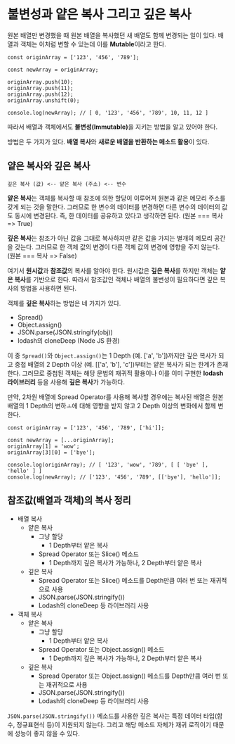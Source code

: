 # 불변성과 얕은 복사 그리고 깊은 복사
원본 배열만 변경했을 때 원본 배열을 복사했던 새 배열도 함께 변경되는 일이 있다. 배열과 객체는 이처럼 변할 수 있는데 이를 <b>Mutable</b>이라고 한다.   

```
const originArray = ['123', '456', '789'];

const newArray = originArray;

originArray.push(10);
originArray.push(11);
originArray.push(12);
originArray.unshift(0);

console.log(newArray); // [ 0, '123', '456', '789', 10, 11, 12 ]
```

따라서 배열과 객체에서도 <b>불변성(Immutable)</b>을 지키는 방법을 알고 있어야 한다.   

방법은 두 가지가 있다. <b>배열 복사</b>와 <b>새로운 배열을 반환하는 메소드 활용</b>이 있다.   

## 얕은 복사와 깊은 복사
```깊은 복사 (값) <-- 얕은 복사 (주소) <-- 변수```

<b>얕은 복사</b>는 객체를 복사할 때 참조에 의한 할당이 이루어져 원본과 같은 메모리 주소를 갖게 되는 것을 말한다. 그러므로 한 변수의 데이터를 변경하면 다른 변수의 데이터의 값도 동시에 변경된다. 즉, 한 데이터를 공유하고 있다고 생각하면 된다. (원본 === 복사 => True)   

<b>깊은 복사</b>는 참조가 아닌 값을 그대로 복사하지만 같은 값을 가지는 별개의 메모리 공간을 갖는다. 그러므로 한 객체 값의 변경이 다른 객체 값의 변경에 영향을 주지 않는다. (원본 === 복사 => False)   

여기서 <b>원시값</b>과 <b>참조값</b>의 복사를 알아야 한다. 원시값은 <b>깊은 복사</b>를 하지만 객체는 <b>얕은 복사</b>를 기반으로 한다. 따라서 참조값인 객체나 배열의 불변성이 필요하다면 깊은 복사의 방법을 사용하면 된다.   

객체를 <b>깊은 복사</b>하는 방법은 네 가지가 있다.   

* Spread()
* Object.assign()
* JSON.parse(JSON.stringify(obj))
* lodash의 cloneDeep (Node JS 환경)   

이 중 ```Spread()```와 ```Object.assign()```는 1 Depth (예. ['a', 'b'])까지만 깊은 복사가 되고 중첩 배열의 2 Depth 이상 (예. [['a', 'b'], 'c'])부터는 얕은 복사가 되는 한계가 존재한다. 그러므로 중첩된 객체는 해당 문법의 재귀적 활용이나 이를 이미 구현한 <b>lodash 라이브러리</b> 등을 사용해 <b>깊은 복사</b>가 가능하다.   

만약, 2차원 배열에 Spread Operator를 사용해 복사할 경우에는 복사된 배열은 원본 배열의 1 Depth의 변하ㅗ에 대해 영향을 받지 않고 2 Depth 이상의 변화에서 함께 변한다.   

```
const originArray = ['123', '456', '789', ['hi']];

const newArray = [...originArray];
originArray[1] = 'wow';
originArray[3][0] = ['bye'];

console.log(originArray); // [ '123', 'wow', '789', [ [ 'bye' ], 'hello' ] ]
console.log(newArray); // ['123', '456', '789', [['bye'], 'hello']];
```

## 참조값(배열과 객체)의 복사 정리
* 배열 복사
    * 얕은 복사
        * 그냥 할당
            * 1 Depth부터 얕은 복사
        * Spread Operator 또는 Slice() 메소드
            * 1 Depth까지 깊은 복사가 가능하나, 2 Depth부터 얕은 복사
    * 깊은 복사
        * Spread Operator 또는 Slice() 메소드를 Depth만큼 여러 번 또는 재귀적으로 사용
        * JSON.parse(JSON.stringify())
        * Lodash의 cloneDeep 등 라이브러리 사용
* 객체 복사
    * 얕은 복사
        * 그냥 할당
            * 1 Depth부터 얕은 복사
        * Spread Operator 또는 Object.assign() 메소드
            * 1 Depth까지 깊은 복사가 가능하나, 2 Depth부터 얕은 복사
    * 깊은 복사
        * Spread Operator 또는 Object.assign() 메소드를 Depth만큼 여러 번 또는 재귀적으로 사용
        * JSON.parse(JSON.stringify())
        * Lodash의 cloneDeep 등 라이브러리 사용   

```JSON.parse(JSON.stringify())``` 메소드를 사용한 깊은 복사는 특정 데이터 타입(함수, 정규표현식 등)이 지원되지 않는다. 그리고 해당 메소드 자체가 재귀 로직이기 때문에 성능이 좋지 않을 수 있다.   